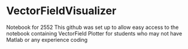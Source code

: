 # VectorFieldVisualizer
Notebook for 2552
This github was set up to allow easy access to the notebook containing VectorField Plotter for students who may not have Matlab or any experience coding
